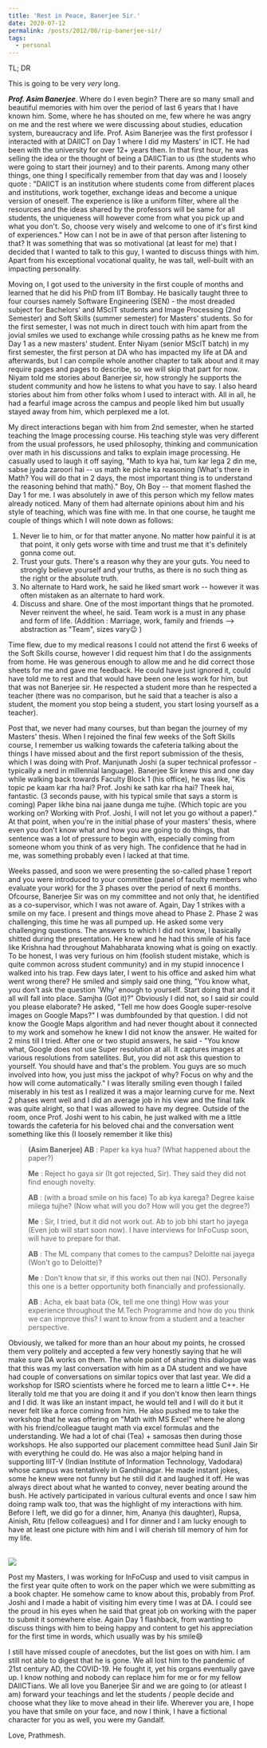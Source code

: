 ```yaml
---
title: 'Rest in Peace, Banerjee Sir.'
date: 2020-07-12
permalink: /posts/2012/08/rip-banerjee-sir/
tags:
  - personal
---
```

TL; DR

This is going to be very <i>very</i> long. 

<i><b>Prof. Asim Banerjee</b></i>. Where do I even begin? There are so many small and beautiful memories with him over the period of last 6 years that I have known him.  Some, where he has shouted on me, few where he was angry on me and the rest where we were discussing about studies, education system, bureaucracy and life. Prof. Asim Banerjee was the first professor I interacted with at DAIICT on Day 1 where I did my Masters' in ICT. He had been with the university for over 12+ years then. In that first hour, he was selling the idea or the thought of being a DAIICTian to us (the students who were going to start their journey) and to their parents. Among many other things, one thing I specifically remember from that day was and I loosely quote : "DAIICT is an institution where students come from different places and institutions, work together, exchange ideas and become a unique version of oneself. The experience is like a uniform filter, where all the resources and the ideas shared by the professors will be same for all students, the uniqueness will however come from what you pick up and what you don't. So, choose very wisely and welcome to one of it's first kind of experiences." How can I not be in awe of that person after listening to that? It was something that was so motivational (at least for me) that I decided that I wanted to talk to this guy, I wanted to discuss things with him. Apart from his exceptional vocational quality,  he was tall, well-built with an impacting personality. 

Moving on, I got used to the university in the first couple of months and learned that he did his PhD from IIT Bombay. He basically taught three to four courses namely Software Engineering (SEN) - the most dreaded subject for Bachelors' and MScIT students and Image Processing (2nd Semester) and Soft Skills (summer semester) for Masters' students. So for the first semester, I was not much in direct touch with him apart from the jovial smiles we used to exchange while crossing paths as he knew me from Day 1 as a new masters' student. Enter Niyam (senior MScIT batch) in my first semester, the first person at DA who has impacted my life at DA and afterwards, but I can compile whole another chapter to talk about and it may require pages and pages to describe, so we will skip that part for now.  Niyam told me stories about Banerjee sir, how strongly he supports the student community and how he listens to what you have to say. I also heard stories about him from other folks whom I used to interact with. All in all, he had a fearful image across the campus and people liked him but usually stayed away from him, which perplexed me a lot. 

My direct interactions began with him from 2nd semester, when he started teaching the Image processing course. His teaching style was very different from the usual professors, he used philosophy, thinking and communication over math in his discussions and talks to explain image processing. He casually used to laugh it off saying, "Math to kya hai, tum kar lega 2 din me, sabse jyada zaroori hai -- us math ke piche ka reasoning (What's there in Math? You will do that in 2 days, the most important thing is to understand the reasoning behind that math)." Boy, Oh Boy -- that moment flashed the Day 1 for me. I was absolutely in awe of this person which my fellow mates already noticed. Many of them had alternate opinions about him and his style of teaching, which was fine with me. In that one course, he taught me couple of things which I will note down as follows:

1. Never lie to him, or for that matter anyone. No matter how painful it is at that point, it only gets worse with time and trust me that it's definitely gonna come out.
2. Trust your guts. There's a reason why they are your guts. You need to strongly believe yourself and your truths, as there is no such thing as the right or the absolute truth. 
3. No alternate to Hard work, he said he liked smart work -- however it was often mistaken as an alternate to hard work.
4. Discuss and share. One of the most important things that he promoted. Never reinvent the wheel, he said. Team work is a must in any phase and form of life. (Addition : Marriage, work, family and friends --> abstraction as "Team", sizes vary😉 )

Time flew, due to my medical reasons I could not attend the first 6 weeks of the Soft Skills course, however I did request him that I do the assignments from home. He was generous enough to allow me and he did correct those sheets for me and gave me feedback. He could have just ignored it, could have told me to rest and that would have been one less work for him, but that was not Banerjee sir. He respected a student more than he respected a teacher (there was no comparison, but he said that a teacher is also a student, the moment you stop being a student, you start losing yourself as a teacher). 

Post that, we never had many courses, but than began the journey of my Masters' thesis. When I rejoined the final few weeks of the Soft Skills course, I remember us walking towards the cafeteria talking about the things I have missed about and the first report submission of the  thesis, which I was doing with Prof. Manjunath Joshi (a super technical professor - typically a nerd in millennial language). Banerjee Sir knew this and one day while walking back towards Faculty Block 1 (his office), he was like, "Kis topic pe kaam kar rha hai? Prof. Joshi ke sath kar rha hai? Theek hai, fantastic. (3 seconds pause, with his typical smile that says a storm is coming) Paper likhe bina nai jaane dunga me tujhe. (Which topic are you working on? Working with Prof. Joshi, I will not let you go without a paper)." At that point, when you're in the initial phase of your masters' thesis, where even you don't know what and how you are going to do things, that sentence was a lot of pressure to begin with, especially coming from someone whom you think of as very high. The confidence that he had in me, was something probably  even I lacked at that time.  

Weeks passed, and soon we were presenting the so-called phase 1 report and you were introduced to your committee (panel of faculty members who evaluate your work) for the 3 phases over the period of next 6 months.  Ofcourse, Banerjee Sir was on my committee and not only that, he identified as a co-supervisor, which I was not aware of. Again, Day 1 strikes with a smile on my face. I present and things move ahead to Phase 2. Phase 2 was challenging, this time he was all pumped up. He asked some very challenging questions. The answers to which I did not know, I basically shitted during the presentation. He knew and he had this smile of his face like Krishna had throughout Mahabharata knowing what is going on exactly.  To be honest, I was very furious on him (foolish student mistake, which is quite common across student community) and in my stupid innocence I walked into his trap. Few days later, I went to his office and asked him what went wrong there? He smiled and simply said one thing, "You know what, you don't ask the question 'Why' enough to yourself. Start doing that and it all will fall into place. Samjha (Got it)?" Obviously I did not, so I said sir could you please elaborate? He asked, "Tell me how does Google super-resolve images on Google Maps?" I was dumbfounded by that question. I did not know the Google Maps algorithm and had never thought about it connected to my work and somehow he knew I did not know the answer. He waited for 2 mins till I tried. After one or two stupid answers, he said - "You know what, Google does not use Super resolution at all. It captures images at various resolutions from satellites. But, you did not ask this question to yourself. You should have and that's the problem. You guys are so much involved into how, you just miss the jackpot of why? Focus on why and the how will come automatically." I was literally smiling even though I failed miserably in his test as I realized it was a major learning curve for me. Next 2 phases went well and I did an average job in his view and the final talk was quite alright, so that I was allowed to have my degree. Outside of the room, once Prof. Joshi went to his cabin, he just walked with me a little towards the cafeteria for his beloved chai and the conversation went something like this (I loosely remember it like this) 

> <b>(Asim Banerjee) AB</b> : Paper ka kya hua? (What happened about the paper?)
>
> <b>Me</b> : Reject ho gaya sir (It got rejected, Sir). They said they did not find enough novelty.
>
> <b>AB</b> : (with a broad smile on his face) To ab kya karega? Degree kaise milega tujhe? (Now what will you do? How will you get the degree?)
> 
> <b>Me</b> : Sir, I tried, but it did not work out. Ab to job bhi start ho jayega (Even job will start soon now). I have interviews for InFoCusp soon, will have to prepare for that.
> 
> <b>AB</b> : The ML company that comes to the campus? Deloitte nai jayega (Won't go to Deloitte)?
> 
> <b>Me</b> : Don't know that sir, if this works out then nai (NO). Personally this one is a better opportunity both financially and professionally.
>  
> <b>AB</b> : Acha, ek baat bata (Ok, tell me one thing) How was your experience throughout the M.Tech Programme and how do you think we can improve this? I want to know from a student and a teacher perspective. 

 

Obviously, we talked for more than an hour about my points, he crossed them very politely and accepted a few very honestly saying that he will make sure DA works on them. The whole point of sharing this dialogue was that this was my last conversation with him as a DA student and we have had couple of conversations on similar topics over that last year. We did a workshop for ISRO scientists where he forced me to learn a little C++. He literally told me that you are doing it and if you don't know then learn things and I did. It was like an instant impact, he would tell and I will do it but it never felt like a force coming from him. He also pushed me to take the workshop that he was offering on "Math with MS Excel" where he along with his friend/colleague taught math via excel formulas and the understanding.  We had a lot of chai (Tea) + samosas then during those workshops. He also supported our placement committee head Sunil Jain Sir with everything he could do. He was also a major helping hand in supporting IIIT-V (Indian Institute of Information Technology, Vadodara) whose campus was tentatively in Gandhinagar. He made instant jokes, some he knew were not funny but he still did it and laughed it off. He was always direct about what he wanted to convey, never beating around the bush. He actively participated in various cultural events and once I saw him doing ramp walk too, that was the highlight of my interactions with him. Before I left, we did go for a dinner, him, Ananya (his daughter), Rupsa, Ainish, Ritu (fellow colleagues) and I for dinner and I am lucky enough to have at least one picture with him and I will cherish till memory of him for my life.

<br/><img src='/images/6038.jpg'>


Post my Masters, I was working for InFoCusp and used to visit campus in the first year quite often to work on the paper which we were submitting as a book chapter. He somehow came to know about this, probably from Prof. Joshi and I made a habit of visiting him every time I was at DA. I could see the proud in his eyes when he said that great job on working with the paper to submit it somewhere else. Again Day 1 flashback, from wanting to discuss things with him to being happy and content to get his appreciation for the first time in words, which usually was by his smile😄

I still have missed couple of anecdotes, but the list goes on with him. I am still not able to digest that he is gone. We all lost him to the pandemic of 21st century AD, the COVID-19. He fought it, yet his organs eventually gave up. I know nothing and nobody can replace him for me or for my fellow DAIICTians. We all love you Banerjee Sir and we are going to (or atleast I am) forward your teachings and let the students / people decide and choose what they like to move ahead in their life. Wherever you are, I hope you have that smile on your face, and now I think, I have a fictional character for you as well, you were my Gandalf.

Love,
Prathmesh. 
